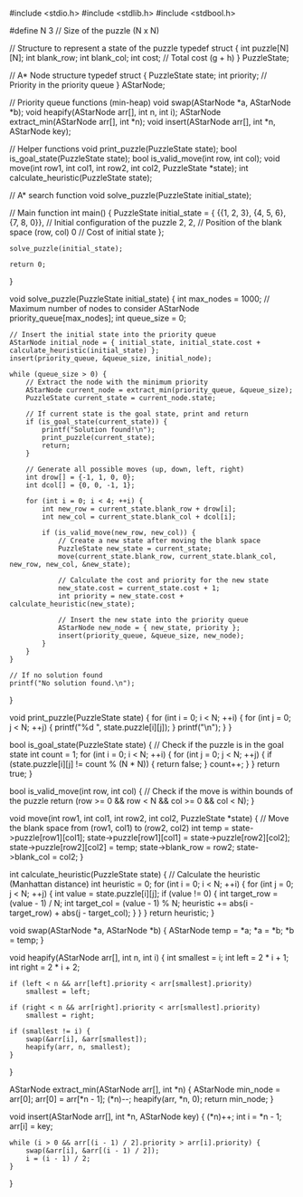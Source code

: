 
#include <stdio.h>
#include <stdlib.h>
#include <stdbool.h>

#define N 3 // Size of the puzzle (N x N)

// Structure to represent a state of the puzzle
typedef struct {
    int puzzle[N][N];
    int blank_row;
    int blank_col;
    int cost; // Total cost (g + h)
} PuzzleState;

// A* Node structure
typedef struct {
    PuzzleState state;
    int priority; // Priority in the priority queue
} AStarNode;

// Priority queue functions (min-heap)
void swap(AStarNode *a, AStarNode *b);
void heapify(AStarNode arr[], int n, int i);
AStarNode extract_min(AStarNode arr[], int *n);
void insert(AStarNode arr[], int *n, AStarNode key);

// Helper functions
void print_puzzle(PuzzleState state);
bool is_goal_state(PuzzleState state);
bool is_valid_move(int row, int col);
void move(int row1, int col1, int row2, int col2, PuzzleState *state);
int calculate_heuristic(PuzzleState state);

// A* search function
void solve_puzzle(PuzzleState initial_state);

// Main function
int main() {
    PuzzleState initial_state = {
        {{1, 2, 3}, {4, 5, 6}, {7, 8, 0}}, // Initial configuration of the puzzle
        2, 2, // Position of the blank space (row, col)
        0 // Cost of initial state
    };

    solve_puzzle(initial_state);

    return 0;
}

void solve_puzzle(PuzzleState initial_state) {
    int max_nodes = 1000; // Maximum number of nodes to consider
    AStarNode priority_queue[max_nodes];
    int queue_size = 0;

    // Insert the initial state into the priority queue
    AStarNode initial_node = { initial_state, initial_state.cost + calculate_heuristic(initial_state) };
    insert(priority_queue, &queue_size, initial_node);

    while (queue_size > 0) {
        // Extract the node with the minimum priority
        AStarNode current_node = extract_min(priority_queue, &queue_size);
        PuzzleState current_state = current_node.state;

        // If current state is the goal state, print and return
        if (is_goal_state(current_state)) {
            printf("Solution found!\n");
            print_puzzle(current_state);
            return;
        }

        // Generate all possible moves (up, down, left, right)
        int drow[] = {-1, 1, 0, 0};
        int dcol[] = {0, 0, -1, 1};

        for (int i = 0; i < 4; ++i) {
            int new_row = current_state.blank_row + drow[i];
            int new_col = current_state.blank_col + dcol[i];

            if (is_valid_move(new_row, new_col)) {
                // Create a new state after moving the blank space
                PuzzleState new_state = current_state;
                move(current_state.blank_row, current_state.blank_col, new_row, new_col, &new_state);

                // Calculate the cost and priority for the new state
                new_state.cost = current_state.cost + 1;
                int priority = new_state.cost + calculate_heuristic(new_state);

                // Insert the new state into the priority queue
                AStarNode new_node = { new_state, priority };
                insert(priority_queue, &queue_size, new_node);
            }
        }
    }

    // If no solution found
    printf("No solution found.\n");
}

void print_puzzle(PuzzleState state) {
    for (int i = 0; i < N; ++i) {
        for (int j = 0; j < N; ++j) {
            printf("%d ", state.puzzle[i][j]);
        }
        printf("\n");
    }
}

bool is_goal_state(PuzzleState state) {
    // Check if the puzzle is in the goal state
    int count = 1;
    for (int i = 0; i < N; ++i) {
        for (int j = 0; j < N; ++j) {
            if (state.puzzle[i][j] != count % (N * N)) {
                return false;
            }
            count++;
        }
    }
    return true;
}

bool is_valid_move(int row, int col) {
    // Check if the move is within bounds of the puzzle
    return (row >= 0 && row < N && col >= 0 && col < N);
}

void move(int row1, int col1, int row2, int col2, PuzzleState *state) {
    // Move the blank space from (row1, col1) to (row2, col2)
    int temp = state->puzzle[row1][col1];
    state->puzzle[row1][col1] = state->puzzle[row2][col2];
    state->puzzle[row2][col2] = temp;
    state->blank_row = row2;
    state->blank_col = col2;
}

int calculate_heuristic(PuzzleState state) {
    // Calculate the heuristic (Manhattan distance)
    int heuristic = 0;
    for (int i = 0; i < N; ++i) {
        for (int j = 0; j < N; ++j) {
            int value = state.puzzle[i][j];
            if (value != 0) {
                int target_row = (value - 1) / N;
                int target_col = (value - 1) % N;
                heuristic += abs(i - target_row) + abs(j - target_col);
            }
        }
    }
    return heuristic;
}

void swap(AStarNode *a, AStarNode *b) {
    AStarNode temp = *a;
    *a = *b;
    *b = temp;
}

void heapify(AStarNode arr[], int n, int i) {
    int smallest = i;
    int left = 2 * i + 1;
    int right = 2 * i + 2;

    if (left < n && arr[left].priority < arr[smallest].priority)
        smallest = left;

    if (right < n && arr[right].priority < arr[smallest].priority)
        smallest = right;

    if (smallest != i) {
        swap(&arr[i], &arr[smallest]);
        heapify(arr, n, smallest);
    }
}

AStarNode extract_min(AStarNode arr[], int *n) {
    AStarNode min_node = arr[0];
    arr[0] = arr[*n - 1];
    (*n)--;
    heapify(arr, *n, 0);
    return min_node;
}

void insert(AStarNode arr[], int *n, AStarNode key) {
    (*n)++;
    int i = *n - 1;
    arr[i] = key;

    while (i > 0 && arr[(i - 1) / 2].priority > arr[i].priority) {
        swap(&arr[i], &arr[(i - 1) / 2]);
        i = (i - 1) / 2;
    }
}
